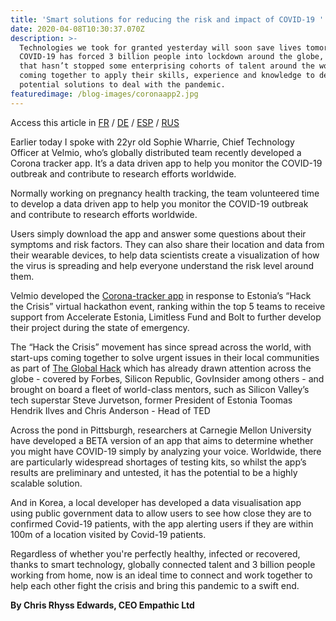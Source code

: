```yaml
---
title: 'Smart solutions for reducing the risk and impact of COVID-19 '
date: 2020-04-08T10:30:37.070Z
description: >-
  Technologies we took for granted yesterday will soon save lives tomorrow.
  COVID-19 has forced 3 billion people into lockdown around the globe, but even
  that hasn’t stopped some enterprising cohorts of talent around the world from
  coming together to apply their skills, experience and knowledge to developing
  potential solutions to deal with the pandemic.
featuredimage: /blog-images/coronaapp2.jpg
---
```

Access this article in [FR](https://docs.google.com/document/d/1X9QnMpUmTlZe8tPuJ0FEDI9j92TUElQ8UF8eWhsaTTQ/edit) / [DE](https://docs.google.com/document/d/1ldZEFb4-6BTGTYNNEkKZXgjjmOubgkCTyVCXuerKKPg/edit) / [ESP](https://docs.google.com/document/d/1o2PNUqa-XNoKyT7Q4mQULvjGCD-wJ26vD1MvZpgZ1Gs/edit) / [RUS](https://drive.google.com/drive/folders/1ekE5UBAWwva5409ZjfYMVMUIrVsoK-2k)

Earlier today I spoke with 22yr old Sophie Wharrie, Chief Technology Officer at Velmio, who’s globally distributed team recently developed a Corona tracker app. It’s a data driven app to help you monitor the COVID-19 outbreak and contribute to research efforts worldwide.

Normally working on pregnancy health tracking, the team volunteered time to develop a data driven app to help you monitor the COVID-19 outbreak and contribute to research efforts worldwide.

Users simply download the app and answer some questions about their symptoms and risk factors. They can also share their location and data from their wearable devices, to help data scientists create a visualization of how the virus is spreading and help everyone understand the risk level around them.

Velmio developed the [Corona-tracker app](https://www.velmio.com/corona-tracker) in response to Estonia’s “Hack the Crisis” virtual hackathon event, ranking within the top 5 teams to receive support from Accelerate Estonia, Limitless Fund and Bolt to further develop their project during the state of emergency.

The “Hack the Crisis” movement has since spread across the world, with start-ups coming together to solve urgent issues in their local communities as part of [The Global Hack](https://theglobalhack.com/) which has already drawn attention across the globe - covered by Forbes, Silicon Republic, GovInsider among others - and brought on board a fleet of world-class mentors, such as Silicon Valley’s tech superstar Steve Jurvetson, former President of Estonia Toomas Hendrik Ilves and Chris Anderson - Head of TED

Across the pond in Pittsburgh, researchers at Carnegie Mellon University have developed a BETA version of an app that aims to determine whether you might have COVID-19 simply by analyzing your voice. Worldwide, there are particularly widespread shortages of testing kits, so whilst the app’s results are preliminary and untested, it has the potential to be a highly scalable solution.

And in Korea, a local developer has developed a data visualisation app using public government data to allow users to see how close they are to confirmed Covid-19 patients, with the app alerting users if they are within 100m of a location visited by Covid-19 patients.

Regardless of whether you're perfectly healthy, infected or recovered, thanks to smart technology, globally connected talent and 3 billion people working from home, now is an ideal time to connect and work together to help each other fight the crisis and bring this pandemic to a swift end.



**By Chris Rhyss Edwards, CEO Empathic Ltd**